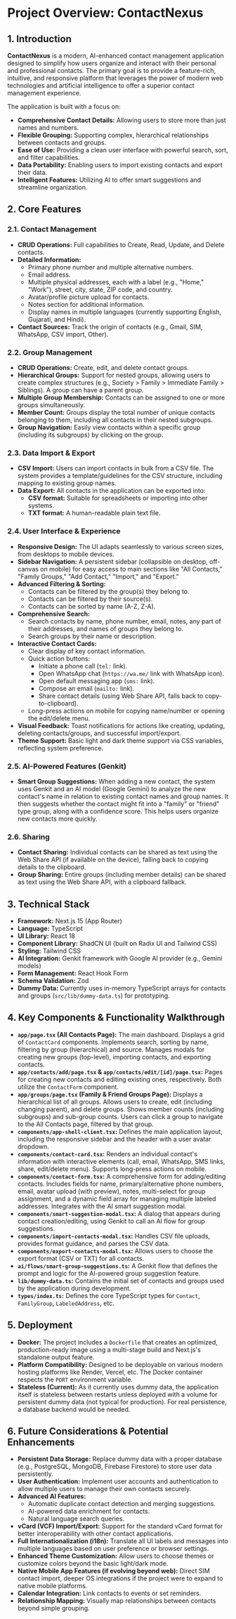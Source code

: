 # Project Overview: ContactNexus

## 1. Introduction

**ContactNexus** is a modern, AI-enhanced contact management application designed to simplify how users organize and interact with their personal and professional contacts. The primary goal is to provide a feature-rich, intuitive, and responsive platform that leverages the power of modern web technologies and artificial intelligence to offer a superior contact management experience.

The application is built with a focus on:
*   **Comprehensive Contact Details:** Allowing users to store more than just names and numbers.
*   **Flexible Grouping:** Supporting complex, hierarchical relationships between contacts and groups.
*   **Ease of Use:** Providing a clean user interface with powerful search, sort, and filter capabilities.
*   **Data Portability:** Enabling users to import existing contacts and export their data.
*   **Intelligent Features:** Utilizing AI to offer smart suggestions and streamline organization.

## 2. Core Features

### 2.1. Contact Management
*   **CRUD Operations:** Full capabilities to Create, Read, Update, and Delete contacts.
*   **Detailed Information:**
    *   Primary phone number and multiple alternative numbers.
    *   Email address.
    *   Multiple physical addresses, each with a label (e.g., "Home," "Work"), street, city, state, ZIP code, and country.
    *   Avatar/profile picture upload for contacts.
    *   Notes section for additional information.
    *   Display names in multiple languages (currently supporting English, Gujarati, and Hindi).
*   **Contact Sources:** Track the origin of contacts (e.g., Gmail, SIM, WhatsApp, CSV import, Other).

### 2.2. Group Management
*   **CRUD Operations:** Create, edit, and delete contact groups.
*   **Hierarchical Groups:** Support for nested groups, allowing users to create complex structures (e.g., Society > Family > Immediate Family > Siblings). A group can have a parent group.
*   **Multiple Group Membership:** Contacts can be assigned to one or more groups simultaneously.
*   **Member Count:** Groups display the total number of unique contacts belonging to them, including all contacts in their nested subgroups.
*   **Group Navigation:** Easily view contacts within a specific group (including its subgroups) by clicking on the group.

### 2.3. Data Import & Export
*   **CSV Import:** Users can import contacts in bulk from a CSV file. The system provides a template/guidelines for the CSV structure, including mapping to existing group names.
*   **Data Export:** All contacts in the application can be exported into:
    *   **CSV format:** Suitable for spreadsheets or importing into other systems.
    *   **TXT format:** A human-readable plain text file.

### 2.4. User Interface & Experience
*   **Responsive Design:** The UI adapts seamlessly to various screen sizes, from desktops to mobile devices.
*   **Sidebar Navigation:** A persistent sidebar (collapsible on desktop, off-canvas on mobile) for easy access to main sections like "All Contacts," "Family Groups," "Add Contact," "Import," and "Export."
*   **Advanced Filtering & Sorting:**
    *   Contacts can be filtered by the group(s) they belong to.
    *   Contacts can be filtered by their source(s).
    *   Contacts can be sorted by name (A-Z, Z-A).
*   **Comprehensive Search:**
    *   Search contacts by name, phone number, email, notes, any part of their addresses, and names of groups they belong to.
    *   Search groups by their name or description.
*   **Interactive Contact Cards:**
    *   Clear display of key contact information.
    *   Quick action buttons:
        *   Initiate a phone call (`tel:` link).
        *   Open WhatsApp chat (`https://wa.me/` link with WhatsApp icon).
        *   Open default messaging app (`sms:` link).
        *   Compose an email (`mailto:` link).
        *   Share contact details (using Web Share API, falls back to copy-to-clipboard).
    *   Long-press actions on mobile for copying name/number or opening the edit/delete menu.
*   **Visual Feedback:** Toast notifications for actions like creating, updating, deleting contacts/groups, and successful import/export.
*   **Theme Support:** Basic light and dark theme support via CSS variables, reflecting system preference.

### 2.5. AI-Powered Features (Genkit)
*   **Smart Group Suggestions:** When adding a new contact, the system uses Genkit and an AI model (Google Gemini) to analyze the new contact's name in relation to existing contact names and group names. It then suggests whether the contact might fit into a "family" or "friend" type group, along with a confidence score. This helps users organize new contacts more quickly.

### 2.6. Sharing
*   **Contact Sharing:** Individual contacts can be shared as text using the Web Share API (if available on the device), falling back to copying details to the clipboard.
*   **Group Sharing:** Entire groups (including member details) can be shared as text using the Web Share API, with a clipboard fallback.

## 3. Technical Stack

*   **Framework:** Next.js 15 (App Router)
*   **Language:** TypeScript
*   **UI Library:** React 18
*   **Component Library:** ShadCN UI (built on Radix UI and Tailwind CSS)
*   **Styling:** Tailwind CSS
*   **AI Integration:** Genkit framework with Google AI provider (e.g., Gemini models)
*   **Form Management:** React Hook Form
*   **Schema Validation:** Zod
*   **Dummy Data:** Currently uses in-memory TypeScript arrays for contacts and groups (`src/lib/dummy-data.ts`) for prototyping.

## 4. Key Components & Functionality Walkthrough

*   **`app/page.tsx` (All Contacts Page):** The main dashboard. Displays a grid of `ContactCard` components. Implements search, sorting by name, filtering by group (hierarchical) and source. Manages modals for creating new groups (top-level), importing contacts, and exporting contacts.
*   **`app/contacts/add/page.tsx` & `app/contacts/edit/[id]/page.tsx`:** Pages for creating new contacts and editing existing ones, respectively. Both utilize the `ContactForm` component.
*   **`app/groups/page.tsx` (Family & Friend Groups Page):** Displays a hierarchical list of all groups. Allows users to create, edit (including changing parent), and delete groups. Shows member counts (including subgroups) and sub-group counts. Users can click a group to navigate to the All Contacts page, filtered by that group.
*   **`components/app-shell-client.tsx`:** Defines the main application layout, including the responsive sidebar and the header with a user avatar dropdown.
*   **`components/contact-card.tsx`:** Renders an individual contact's information with interactive elements (call, email, WhatsApp, SMS links, share, edit/delete menu). Supports long-press actions on mobile.
*   **`components/contact-form.tsx`:** A comprehensive form for adding/editing contacts. Includes fields for name, primary/alternative phone numbers, email, avatar upload (with preview), notes, multi-select for group assignment, and a dynamic field array for managing multiple labeled addresses. Integrates with the AI smart suggestion modal.
*   **`components/smart-suggestion-modal.tsx`:** A dialog that appears during contact creation/editing, using Genkit to call an AI flow for group suggestions.
*   **`components/import-contacts-modal.tsx`:** Handles CSV file uploads, provides format guidance, and parses the CSV data.
*   **`components/export-contacts-modal.tsx`:** Allows users to choose the export format (CSV or TXT) for all contacts.
*   **`ai/flows/smart-group-suggestions.ts`:** A Genkit flow that defines the prompt and logic for the AI-powered group suggestion feature.
*   **`lib/dummy-data.ts`:** Contains the initial set of contacts and groups used by the application during development.
*   **`types/index.ts`:** Defines the core TypeScript types for `Contact`, `FamilyGroup`, `LabeledAddress`, etc.

## 5. Deployment

*   **Docker:** The project includes a `Dockerfile` that creates an optimized, production-ready image using a multi-stage build and Next.js's standalone output feature.
*   **Platform Compatibility:** Designed to be deployable on various modern hosting platforms like Render, Vercel, etc. The Docker container respects the `PORT` environment variable.
*   **Stateless (Current):** As it currently uses dummy data, the application itself is stateless between restarts unless deployed with a volume for persistent dummy data (not typical for production). For real persistence, a database backend would be needed.

## 6. Future Considerations & Potential Enhancements

*   **Persistent Data Storage:** Replace dummy data with a proper database (e.g., PostgreSQL, MongoDB, Firebase Firestore) to store user data persistently.
*   **User Authentication:** Implement user accounts and authentication to allow multiple users to manage their own contacts securely.
*   **Advanced AI Features:**
    *   Automatic duplicate contact detection and merging suggestions.
    *   AI-powered data enrichment for contacts.
    *   Natural language search queries.
*   **vCard (VCF) Import/Export:** Support for the standard vCard format for better interoperability with other contact applications.
*   **Full Internationalization (i18n):** Translate all UI labels and messages into multiple languages based on user preference or browser settings.
*   **Enhanced Theme Customization:** Allow users to choose themes or customize colors beyond the basic light/dark mode.
*   **Native Mobile App Features (if evolving beyond web):** Direct SIM contact import, deeper OS integrations if the project were to expand to native mobile platforms.
*   **Calendar Integration:** Link contacts to events or set reminders.
*   **Relationship Mapping:** Visually map relationships between contacts beyond simple grouping.
